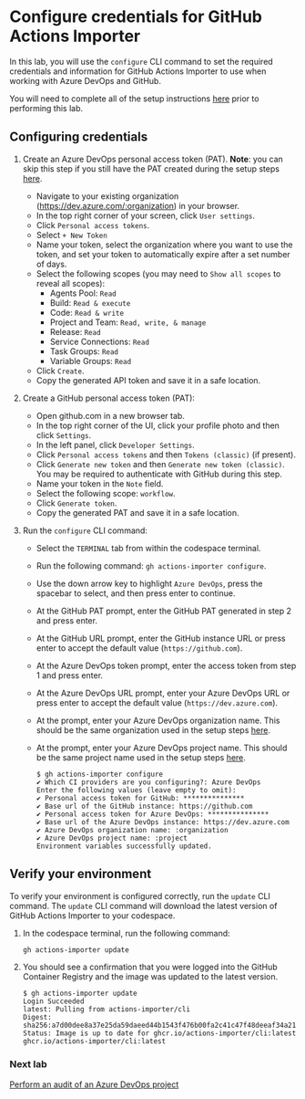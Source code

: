 # Configure credentials for GitHub Actions Importer

In this lab, you will use the `configure` CLI command to set the required credentials and information for GitHub Actions Importer to use when working with Azure DevOps and GitHub.

You will need to complete all of the setup instructions [here](./readme.md#configure-your-codespace) prior to performing this lab.

## Configuring credentials

1. Create an Azure DevOps personal access token (PAT).
      __Note__: you can skip this step if you still have the PAT created during the setup steps [here](./readme.md#bootstrap-your-azure-devops-organization).
      - Navigate to your existing organization (<https://dev.azure.com/:organization>) in your browser.
      - In the top right corner of your screen, click `User settings`.
      - Click `Personal access tokens`.
      - Select `+ New Token`
      - Name your token, select the organization where you want to use the token, and set your token to automatically expire after a set number of days.
      - Select the following scopes (you may need to `Show all scopes` to reveal all scopes):
         - Agents Pool: `Read`
         - Build: `Read & execute`
         - Code: `Read & write`
         - Project and Team: `Read, write, & manage`
         - Release: `Read`
         - Service Connections: `Read`
         - Task Groups: `Read`
         - Variable Groups: `Read`
      - Click `Create`.
      - Copy the generated API token and save it in a safe location.

2. Create a GitHub personal access token (PAT):
      - Open github.com in a new browser tab.
      - In the top right corner of the UI, click your profile photo and then click `Settings`.
      - In the left panel, click `Developer Settings`.
      - Click `Personal access tokens` and then `Tokens (classic)` (if present).
      - Click `Generate new token` and then `Generate new token (classic)`. You may be required to authenticate with GitHub during this step.
      - Name your token in the `Note` field.
      - Select the following scope: `workflow`.
      - Click `Generate token`.
      - Copy the generated PAT and save it in a safe location.

3. Run the `configure` CLI command:
      - Select the `TERMINAL` tab from within the codespace terminal.
      - Run the following command: `gh actions-importer configure`.
      - Use the down arrow key to highlight `Azure DevOps`, press the spacebar to select, and then press enter to continue.
      - At the GitHub PAT prompt, enter the GitHub PAT generated in step 2 and press enter.
      - At the GitHub URL prompt, enter the GitHub instance URL or press enter to accept the default value (`https://github.com`).
      - At the Azure DevOps token prompt, enter the access token from step 1 and press enter.
      - At the Azure DevOps URL prompt, enter your Azure DevOps URL or press enter to accept the default value (`https://dev.azure.com`).
      - At the prompt, enter your Azure DevOps organization name. This should be the same organization used in the setup steps [here](./readme.md#bootstrap-your-azure-devops-organization).
      - At the prompt, enter your Azure DevOps project name. This should be the same project name used in the setup steps [here](./readme.md#bootstrap-your-azure-devops-organization).

         ```console
         $ gh actions-importer configure
         ✔ Which CI providers are you configuring?: Azure DevOps
         Enter the following values (leave empty to omit):
         ✔ Personal access token for GitHub: ***************
         ✔ Base url of the GitHub instance: https://github.com
         ✔ Personal access token for Azure DevOps: ***************
         ✔ Base url of the Azure DevOps instance: https://dev.azure.com
         ✔ Azure DevOps organization name: :organization
         ✔ Azure DevOps project name: :project
         Environment variables successfully updated.
         ```

## Verify your environment

To verify your environment is configured correctly, run the `update` CLI command. The `update` CLI command will download the latest version of GitHub Actions Importer to your codespace.

1. In the codespace terminal, run the following command:

   ```bash
   gh actions-importer update
   ```

2. You should see a confirmation that you were logged into the GitHub Container Registry and the image was updated to the latest version.

   ```console
   $ gh actions-importer update
   Login Succeeded
   latest: Pulling from actions-importer/cli
   Digest: sha256:a7d00dee8a37e25da59daeed44b1543f476b00fa2c41c47f48deeaf34a215bbb
   Status: Image is up to date for ghcr.io/actions-importer/cli:latest
   ghcr.io/actions-importer/cli:latest
   ```

### Next lab

[Perform an audit of an Azure DevOps project](2-audit.md)
